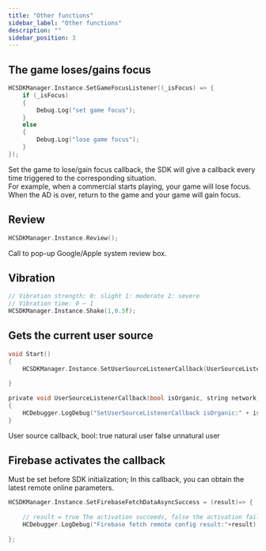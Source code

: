 ```yaml
---
title: "Other functions"
sidebar_label: "Other functions"
description: ""
sidebar_position: 3
---
```


## The game loses/gains focus
```c
HCSDKManager.Instance.SetGameFocusListener((_isFocus) => {
    if (_isFocus)
    {
        Debug.Log("set game focus");
    }
    else
    {
        Debug.Log("lose game focus");
    }
});
```
Set the game to lose/gain focus callback, the SDK will give a callback every time triggered to the corresponding situation.<br/>
For example, when a commercial starts playing, your game will lose focus. When the AD is over, return to the game and your game will gain focus.
## Review

```c
HCSDKManager.Instance.Review();
```
Call to pop-up Google/Apple system review box.

## Vibration
```c
// Vibration strength: 0: slight 1: moderate 2: severe
// Vibration time: 0 ~ 1
HCSDKManager.Instance.Shake(1,0.5f);
```

## Gets the current user source
```c
void Start()
{
    HCSDKManager.Instance.SetUserSourceListenerCallback(UserSourceListenerCallback);
    
}
    
private void UserSourceListenerCallback(bool isOrganic, string network)
{
    HCDebugger.LogDebug("SetUserSourceListenerCallback isOrganic:" + isOrganic + "network:" + network);
}
```
User source callback, bool: true natural user false unnatural user

## Firebase activates the callback

Must be set before SDK initialization; In this callback, you can obtain the latest remote online parameters.

```c
HCSDKManager.Instance.SetFirebaseFetchDataAsyncSuccess = (result)=> {
    
    // result = true The activation succeeds, false the activation fails
    HCDebugger.LogDebug("Firebase fetch remote config result:"+result);
    
};
```
